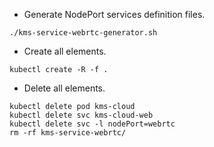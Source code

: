 * Generate NodePort services definition files.
```shell script
./kms-service-webrtc-generator.sh
```
* Create all elements.
```shell script
kubectl create -R -f .
```
* Delete all elements.
```shell script
kubectl delete pod kms-cloud
kubectl delete svc kms-cloud-web
kubectl delete svc -l nodePort=webrtc
rm -rf kms-service-webrtc/
```